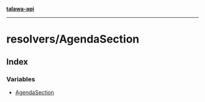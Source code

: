 [**talawa-api**](../../README.md)

***

# resolvers/AgendaSection

## Index

### Variables

- [AgendaSection](variables/AgendaSection.md)
